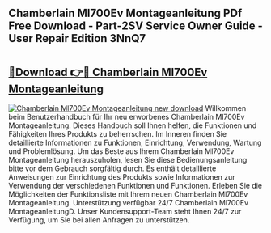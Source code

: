 ## Chamberlain Ml700Ev Montageanleitung PDf Free Download - Part-2SV Service Owner Guide - User Repair Edition 3NnQ7

# <h2><a href="http://df8th6s.blite.top/?on=Chamberlain+Ml700Ev+Montageanleitung">🔗Download 👉🔴 Chamberlain Ml700Ev Montageanleitung</a></h2>

[![Chamberlain Ml700Ev Montageanleitung new download](https://i.imgur.com/lujVjoI.png)](http://df8th6s.blite.top/?on=Chamberlain+Ml700Ev+Montageanleitung)
Willkommen beim Benutzerhandbuch für Ihr neu erworbenes Chamberlain Ml700Ev Montageanleitung. Dieses Handbuch soll Ihnen helfen, die Funktionen und Fähigkeiten Ihres Produkts zu beherrschen. Im Inneren finden Sie detaillierte Informationen zu Funktionen, Einrichtung, Verwendung, Wartung und Problemlösung. Um das Beste aus Ihrem Chamberlain Ml700Ev Montageanleitung herauszuholen, lesen Sie diese Bedienungsanleitung bitte vor dem Gebrauch sorgfältig durch. Es enthält detaillierte Anweisungen zur Einrichtung des Produkts sowie Informationen zur Verwendung der verschiedenen Funktionen und Funktionen. Erleben Sie die Möglichkeiten der Funktionsliste mit Ihrem neuen Chamberlain Ml700Ev Montageanleitung. Unterstützung verfügbar 24/7 Chamberlain Ml700Ev MontageanleitungD. Unser Kundensupport-Team steht Ihnen 24/7 zur Verfügung, um Sie bei allen Anfragen zu unterstützen.
